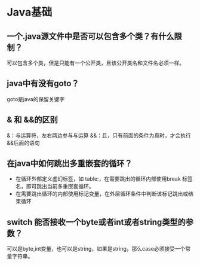 # Java基础

## 一个.java源文件中是否可以包含多个类？有什么限制？
可以包含多个类，但是只能有一个公开类，且该公开类名和文件名必须一样。

## java中有没有goto？
goto是java的保留关键字

## & 和 &&的区别
&：与运算符，左右两边参与与运算
&&：且，只有前面的条件为真时，才会执行&&后面的语句

## 在java中如何跳出多重嵌套的循环？
- 在循环外部定义虚幻标签，如 table:，在需要跳出的循环内部使用break 标签名，即可跳出当前多重嵌套循环。
- 在需要跳出循环的内部使用标记变量，在外层循环条件中判断该标记跳出或结束循环

## switch 能否接收一个byte或者int或者string类型的参数？
可以是byte,int变量，也可以是string，如果是string，那么case必须接受一个常量字符串。

## 